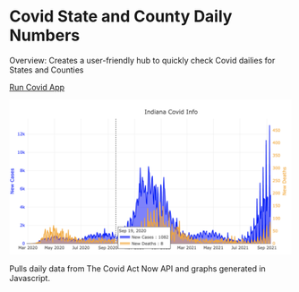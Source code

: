 # Covid State and County Daily Numbers

Overview: Creates a user-friendly hub to quickly check Covid dailies for States and Counties

<a href="https://julia-claira.github.io/Covid_Daily_Numbers/">Run Covid App</a>

<img src="https://github.com/julia-claira/Covid_Daily_Numbers/blob/main/covid_graph.png">
       

Pulls daily data from The Covid Act Now API and graphs generated in Javascript.
